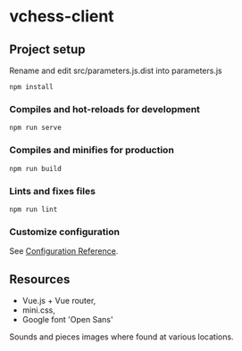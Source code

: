 # vchess-client

## Project setup
Rename and edit src/parameters.js.dist into parameters.js
```
npm install
```

### Compiles and hot-reloads for development
```
npm run serve
```

### Compiles and minifies for production
```
npm run build
```

### Lints and fixes files
```
npm run lint
```

### Customize configuration
See [Configuration Reference](https://cli.vuejs.org/config/).

## Resources

 - Vue.js + Vue router,
 - mini.css,
 - Google font 'Open Sans'

Sounds and pieces images where found at various locations.
